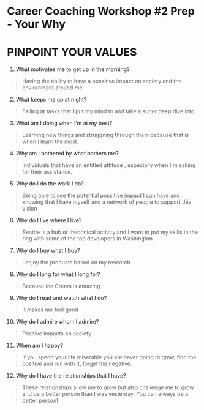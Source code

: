 # Career Coaching Workshop #2 Prep - Your Why

# PINPOINT YOUR VALUES




1. What motivates me to get up
in the morning?

> Having the ability to have a possitive impact on society and the environment around me.

2. What keeps me up at night?

> Failing at tasks that I put my mind to and take a super deep dive into 

3. What am I doing when I’m
at my best?

> Learning new things and struggning through them because that is when I learn the most.

4. Why am I bothered by what
bothers me?

> Individuals that have an entitled attitude , especially when I'm asking for their assistance.

5. Why do I do the work I do?

> Being able to see the potential possitive impact I can have and knowing that I have myself and a network of people to support this vision

6. Why do I live where I live?

> Seattle is a hub of thechnical activity and I want to put my skills in the ring with some of the top developers in Washington.

7. Why do I buy what I buy?

> I enjoy the products based on my research.

8. Why do I long for what I long for?

> Because Ice Cream is amazing

9. Why do I read and watch what I do?

> It makes me feel good

10. Why do I admire whom I admire?

> Positive impacts on society 

11. When am I happy?

> If you spend your life miserable you are never going to grow, find the positive and run with it, forget the negative.

12. Why do I have the relationships
that I have?

> These relationships allow me to grow but also challenge me to grow and be a better person than I was yesterday. You can always be a better person!